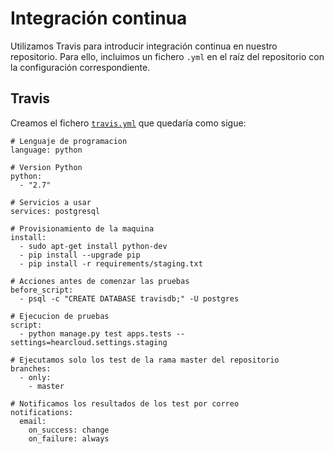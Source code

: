Integración continua
===
Utilizamos Travis para introducir integración continua en nuestro repositorio. Para ello, incluimos un fichero `.yml` en el raíz del repositorio con la configuración correspondiente.

## Travis
Creamos el fichero [`travis.yml`](../travis.yml) que quedaría como sigue:

```
# Lenguaje de programacion 
language: python

# Version Python
python:
  - "2.7" 

# Servicios a usar
services: postgresql

# Provisionamiento de la maquina
install:
  - sudo apt-get install python-dev
  - pip install --upgrade pip
  - pip install -r requirements/staging.txt

# Acciones antes de comenzar las pruebas
before_script:
  - psql -c "CREATE DATABASE travisdb;" -U postgres

# Ejecucion de pruebas
script:
  - python manage.py test apps.tests --settings=hearcloud.settings.staging

# Ejecutamos solo los test de la rama master del repositorio
branches:
  - only:
    - master

# Notificamos los resultados de los test por correo
notifications:
  email:
    on_success: change
    on_failure: always
```


